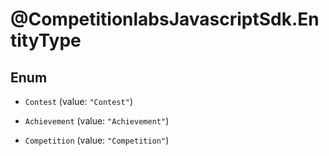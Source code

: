 # @CompetitionlabsJavascriptSdk.EntityType

## Enum


* `Contest` (value: `"Contest"`)

* `Achievement` (value: `"Achievement"`)

* `Competition` (value: `"Competition"`)


